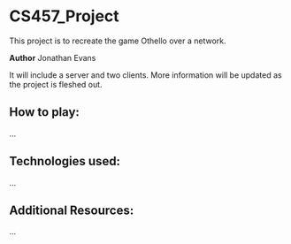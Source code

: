 # CS457_Project
This project is to recreate the game Othello over a network.

**Author**
Jonathan Evans

It will include a server and two clients. More information will be updated as the project 
is fleshed out.

## **How to play:**
...
## **Technologies used:**
...
## **Additional Resources:**
...
